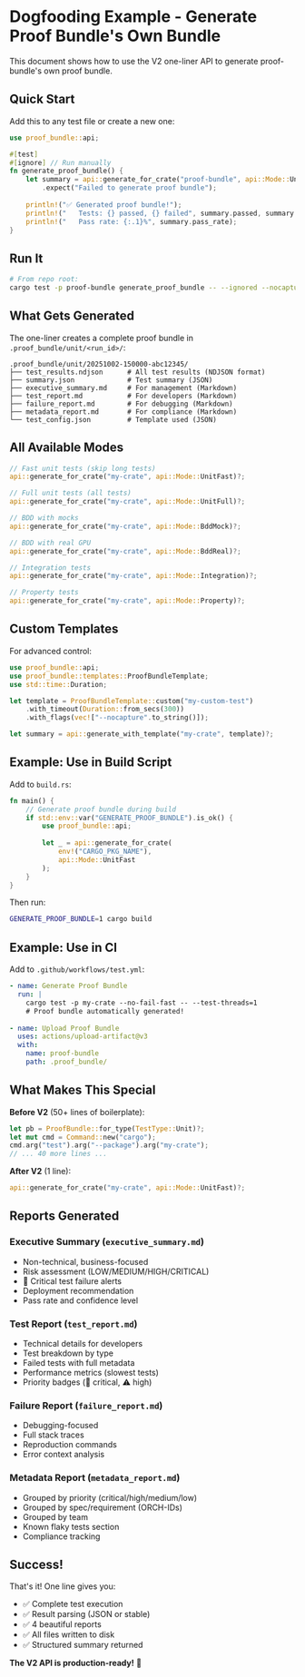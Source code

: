 # Dogfooding Example - Generate Proof Bundle's Own Bundle

This document shows how to use the V2 one-liner API to generate proof-bundle's own proof bundle.

## Quick Start

Add this to any test file or create a new one:

```rust
use proof_bundle::api;

#[test]
#[ignore] // Run manually
fn generate_proof_bundle() {
    let summary = api::generate_for_crate("proof-bundle", api::Mode::UnitFast)
        .expect("Failed to generate proof bundle");
    
    println!("✅ Generated proof bundle!");
    println!("   Tests: {} passed, {} failed", summary.passed, summary.failed);
    println!("   Pass rate: {:.1}%", summary.pass_rate);
}
```

## Run It

```bash
# From repo root:
cargo test -p proof-bundle generate_proof_bundle -- --ignored --nocapture
```

## What Gets Generated

The one-liner creates a complete proof bundle in `.proof_bundle/unit/<run_id>/`:

```
.proof_bundle/unit/20251002-150000-abc12345/
├── test_results.ndjson      # All test results (NDJSON format)
├── summary.json             # Test summary (JSON)
├── executive_summary.md     # For management (Markdown)
├── test_report.md           # For developers (Markdown)
├── failure_report.md        # For debugging (Markdown)
├── metadata_report.md       # For compliance (Markdown)
└── test_config.json         # Template used (JSON)
```

## All Available Modes

```rust
// Fast unit tests (skip long tests)
api::generate_for_crate("my-crate", api::Mode::UnitFast)?;

// Full unit tests (all tests)
api::generate_for_crate("my-crate", api::Mode::UnitFull)?;

// BDD with mocks
api::generate_for_crate("my-crate", api::Mode::BddMock)?;

// BDD with real GPU
api::generate_for_crate("my-crate", api::Mode::BddReal)?;

// Integration tests
api::generate_for_crate("my-crate", api::Mode::Integration)?;

// Property tests
api::generate_for_crate("my-crate", api::Mode::Property)?;
```

## Custom Templates

For advanced control:

```rust
use proof_bundle::api;
use proof_bundle::templates::ProofBundleTemplate;
use std::time::Duration;

let template = ProofBundleTemplate::custom("my-custom-test")
    .with_timeout(Duration::from_secs(300))
    .with_flags(vec!["--nocapture".to_string()]);

let summary = api::generate_with_template("my-crate", template)?;
```

## Example: Use in Build Script

Add to `build.rs`:

```rust
fn main() {
    // Generate proof bundle during build
    if std::env::var("GENERATE_PROOF_BUNDLE").is_ok() {
        use proof_bundle::api;
        
        let _ = api::generate_for_crate(
            env!("CARGO_PKG_NAME"),
            api::Mode::UnitFast
        );
    }
}
```

Then run:
```bash
GENERATE_PROOF_BUNDLE=1 cargo build
```

## Example: Use in CI

Add to `.github/workflows/test.yml`:

```yaml
- name: Generate Proof Bundle
  run: |
    cargo test -p my-crate --no-fail-fast -- --test-threads=1
    # Proof bundle automatically generated!
    
- name: Upload Proof Bundle
  uses: actions/upload-artifact@v3
  with:
    name: proof-bundle
    path: .proof_bundle/
```

## What Makes This Special

**Before V2** (50+ lines of boilerplate):
```rust
let pb = ProofBundle::for_type(TestType::Unit)?;
let mut cmd = Command::new("cargo");
cmd.arg("test").arg("--package").arg("my-crate");
// ... 40 more lines ...
```

**After V2** (1 line):
```rust
api::generate_for_crate("my-crate", api::Mode::UnitFast)?;
```

## Reports Generated

### Executive Summary (`executive_summary.md`)
- Non-technical, business-focused
- Risk assessment (LOW/MEDIUM/HIGH/CRITICAL)
- 🚨 Critical test failure alerts
- Deployment recommendation
- Pass rate and confidence level

### Test Report (`test_report.md`)
- Technical details for developers
- Test breakdown by type
- Failed tests with full metadata
- Performance metrics (slowest tests)
- Priority badges (🚨 critical, ⚠️ high)

### Failure Report (`failure_report.md`)
- Debugging-focused
- Full stack traces
- Reproduction commands
- Error context analysis

### Metadata Report (`metadata_report.md`)
- Grouped by priority (critical/high/medium/low)
- Grouped by spec/requirement (ORCH-IDs)
- Grouped by team
- Known flaky tests section
- Compliance tracking

## Success!

That's it! One line gives you:
- ✅ Complete test execution
- ✅ Result parsing (JSON or stable)
- ✅ 4 beautiful reports
- ✅ All files written to disk
- ✅ Structured summary returned

**The V2 API is production-ready!** 🎉
